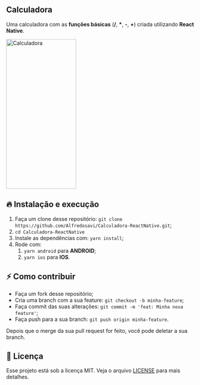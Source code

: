 ## Calculadora

Uma calculadora com as **funções básicas** (**/**, __*__, **-**, **+**) criada utilizando **React Native**.

<img src="https://media.giphy.com/media/QJGdFdfdaTuA38Gpl6/giphy.gif" alt="Calculadora" width="187" height="400">


## 🔥 Instalação e execução

1. Faça um clone desse repositório: ```git clone https://github.com/Alfredosavi/Calculadora-ReactNative.git```;
2. ```cd Calculadora-ReactNative```
3. Instale as dependências com: ```yarn install```;
4. Rode com:
    1. ```yarn android``` para **ANDROID**;
    2. ```yarn ios``` para **IOS**.

   
## ⚡️ Como contribuir

- Faça um fork desse repositório;
- Cria uma branch com a sua feature: `git checkout -b minha-feature`;
- Faça commit das suas alterações: `git commit -m 'feat: Minha nova feature'`;
- Faça push para a sua branch: `git push origin minha-feature`.

Depois que o merge da sua pull request for feito, você pode deletar a sua branch.


## :memo: Licença

Esse projeto está sob a licença MIT. Veja o arquivo [LICENSE](LICENSE) para mais detalhes.
